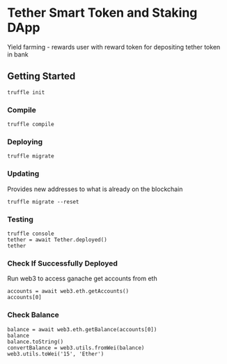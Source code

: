 # Tether Smart Token and Staking DApp
Yield farming - rewards user with reward token for depositing tether token in bank
## Getting Started
```
truffle init
```
### Compile
```
truffle compile
```

### Deploying
```
truffle migrate
```
### Updating
Provides new addresses to what is already on the blockchain
```
truffle migrate --reset
```
### Testing
```
truffle console
tether = await Tether.deployed()
tether
```
### Check If Successfully Deployed
Run web3 to access ganache get accounts from eth
```
accounts = await web3.eth.getAccounts()
accounts[0]
```
### Check Balance
```
balance = await web3.eth.getBalance(accounts[0])
balance
balance.toString()
convertBalance = web3.utils.fromWei(balance)
web3.utils.toWei('15', 'Ether')
```
```